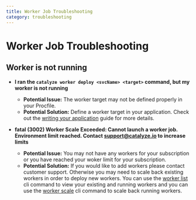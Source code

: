 ```yaml
---
title: Worker Job Troubleshooting
category: troubleshooting
---
```


# Worker Job Troubleshooting

## Worker is not running 
- **I ran the `catalyze worker deploy <svcName> <target>` command, but my worker is not running**
	- **Potential Issue:** The worker target may not be defined properly in your Procfile.
	- **Potential Solution:** Define a worker target in your application. Check out the [writing your application](https://resources.catalyze.io/stratum/articles/writing-your-application/) guide for more details.

- **fatal (3002) Worker Scale Exceeded: Cannot launch a worker job. Environment limit reached. Contact support@catalyze.io to increase limits**
	- **Potential Issue:** You may not have any workers for your subscription or you have reached your woker limit for your subscription.
	- **Potential Solution:** If you would like to add workers please contact customer support.  Otherwise you may need to scale back existing workers in order to deploy new workers. You can use the [worker list](https://resources.catalyze.io/paas/paas-cli-reference/#worker-list) cli command to view your existing and running workers and you can use the [worker scale](https://resources.catalyze.io/paas/paas-cli-reference/#worker-scale) cli command to scale back running workers.
